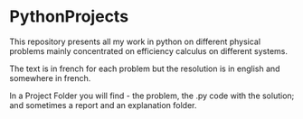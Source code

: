 # PythonProjects
This repository presents all my work in python on different physical problems mainly concentrated on efficiency calculus on different systems.

The text is in french for each problem but the resolution is in english and somewhere in french. 

In a Project Folder you will find - the problem, the .py code with the solution; and sometimes a report and an explanation folder.
